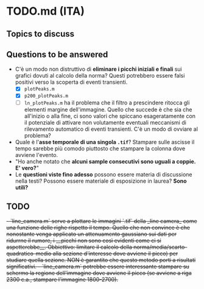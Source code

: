 # TODO.md (ITA)

## Topics to discuss

## Questions to be answered
- C'è un modo non distruttivo di __eliminare i picchi iniziali e finali__ sui grafici dovuti al calcolo della norma? Questi potrebbero essere falsi positivi verso la scoperta di eventi transienti.
  - [x] `plotPeaks.m`
  - [x] `p200_plotPeaks.m`
  - [ ] `ln_plotPeaks.m` ha il problema che il filtro a prescindere ritocca gli elementi margine dell'immagine. Quello che succede è che sia che all'inizio o alla fine, ci sono valori che spiccano esageratamente con il potenziale di attivare non volutamente eventuali meccanismi di rilevamento automatico di eventi transienti. C'è un modo di ovviare al problema?
- Quale è l'__asse temporale di una singola `.tif`__? Stampare sulle ascisse il tempo sarebbe più comodo piuttosto che stampare la colonna dove avviene l'evento.
- "Ho anche notato che __alcuni sample consecutivi sono uguali a coppie. E' vero?__"
- Le __questioni viste fino adesso__ possono essere materia di discussione nella testi? Possono essere materiale di esposizione in laurea? __Sono utili?__
## TODO

<s>
- `line_camera.m` serve a plottare le immagini `.tif` della _line camera_ come una funzione delle righe rispetto il tempo. Quello che non convince è che nonostante venga applicato un attenuamento gaussiano sui dati per ridurrne il rumore, i __picchi non sono così evidenti come ci si aspetterebbe__. 
Obbiettivo: limitare il calcolo della norma/media/scarto-quadratico-medio alla sezione d'interesse dove avviene il picco) per studiare quella sezione. NON è garantito che questo metodo porti a risultati significativi.
    - `line_camera.m` potrebbe essere interessante stampare su schermo la regione dell'immagine dove avviene il picco (se avviene a riga 2300 c.a., stampare l'immagine 1800-2700).</s>
